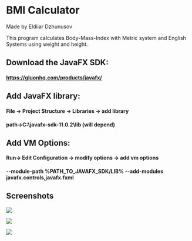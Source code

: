 # BMI Calculator
Made by Eldiiar Dzhunusov

This program calculates Body-Mass-Index with Metric system and English Systems using weight and height.

## Download the JavaFX SDK:
#### https://gluonhq.com/products/javafx/

## Add JavaFX library:

#### File -> Project Structure -> Libraries -> add library 
#### path->C:\javafx-sdk-11.0.2\lib (will depend)

## Add VM Options:
#### Run-> Edit Configuration -> modify options -> add vm options
#### --module-path %PATH_TO_JAVAFX_SDK/LIB% --add-modules javafx.controls,javafx.fxml 

## Screenshots
![](img1.png)


![](img2.png)


![](img3.png)
